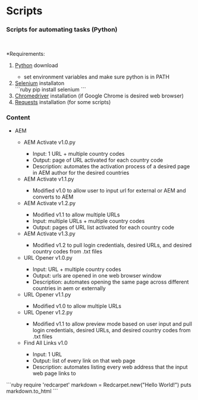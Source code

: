 <h1>Scripts</h1>
<h3>Scripts for automating tasks (Python)</h3>
<br>
<p>*Requirements:</p>
<ol>
	<li><a href = "https://www.python.org/downloads/">Python</a> download</li>
	<ul>
		<li>set environment variables and make sure python is in PATH</li>
	</ul>
	<li><a href = "http://selenium-python.readthedocs.io/installation.html">Selenium</a> installaton</li>
```ruby
pip install selenium
```
	<li><a href = "https://sites.google.com/a/chromium.org/chromedriver/getting-started">Chromedriver</a> installation (if Google Chrome is desired web browser)</li>
	<li><a href  = "http://docs.python-requests.org/en/master/user/install/#install">Requests</a> installation (for some scripts)</li>
</ol>

<h3>Content</h3>
<ul>
	<li>AEM</li>
	<ul>
		<li>AEM Activate v1.0.py</li>
		<ul>
			<li>Input: 1 URL + multiple country codes</li>
			<li>Output: page of URL activated for each country code</li>
			<li>Description: automates the activation process of a desired page in AEM author for the desired countries</li>
		</ul>
		<li>AEM Activate v1.1.py</li>
		<ul>
			<li>Modified v1.0 to allow user to input url for external or AEM and converts to AEM</li>
		</ul>
		<li>AEM Activate v1.2.py</li>
		<ul>
			<li>Modified v1.1 to allow multiple URLs</li>
			<li>Input: multiple URLs + multiple country codes</li>
			<li>Output: pages of URL list activated for each country code</li>
		</ul>
		<li>AEM Activate v1.3.py</li>
		<ul>
			<li>Modified v1.2 to pull login credentials, desired URLs, and desired country codes from .txt files</li>
		</ul>
		<li>URL Opener v1.0.py</li>
		<ul>
			<li>Input: URL + multiple country codes</li>
			<li>Output: urls are opened in one web browser window</li>
			<li>Description: automates opening the same page across different countries in aem or externally</li>
		</ul>
		<li>URL Opener v1.1.py</li>
		<ul>
			<li>Modified v1.0 to allow multiple URLs</li>
		</ul>
		<li>URL Opener v1.2.py</li>
		<ul>
			<li>Modified v1.1 to allow preview mode based on user input and pull login credentials, desired URLs, and desired country codes from .txt files</li>
		</ul>
		<li>Find All Links v1.0</li>
		<ul>
			<li>Input: 1 URL</li>
			<li>Output: list of every link on that web page</li>
			<li>Description: automates listing every web address that the input web page links to</li>
		</ul>
	</ul>
</ul>
```ruby
require 'redcarpet'
markdown = Redcarpet.new("Hello World!")
puts markdown.to_html
```

